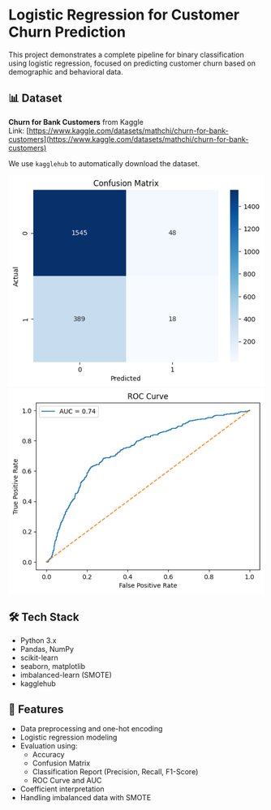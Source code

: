 # Logistic Regression for Customer Churn Prediction

This project demonstrates a complete pipeline for binary classification using logistic regression, focused on predicting customer churn based on demographic and behavioral data.

## 📊 Dataset

**Churn for Bank Customers** from Kaggle  
Link: [https://www.kaggle.com/datasets/mathchi/churn-for-bank-customers](https://www.kaggle.com/datasets/mathchi/churn-for-bank-customers)

We use `kagglehub` to automatically download the dataset.

![](image-1.png)
![](image2.png)

## 🛠️ Tech Stack

- Python 3.x
- Pandas, NumPy
- scikit-learn
- seaborn, matplotlib
- imbalanced-learn (SMOTE)
- kagglehub

## 📌 Features

- Data preprocessing and one-hot encoding
- Logistic regression modeling
- Evaluation using:
  - Accuracy
  - Confusion Matrix
  - Classification Report (Precision, Recall, F1-Score)
  - ROC Curve and AUC
- Coefficient interpretation
- Handling imbalanced data with SMOTE
